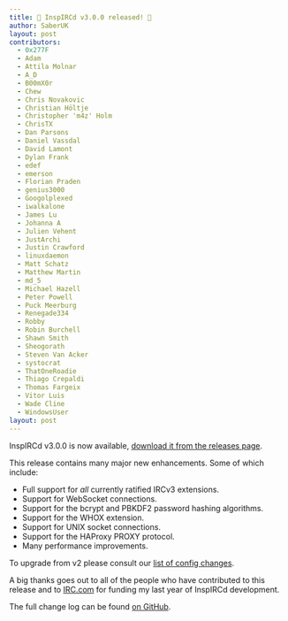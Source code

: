 ```yaml
---
title: 🎉 InspIRCd v3.0.0 released! 🎉
author: SaberUK
layout: post
contributors:
  - 0x277F
  - Adam
  - Attila Molnar
  - A_D
  - B00mX0r
  - Chew
  - Chris Novakovic
  - Christian Höltje
  - Christopher 'm4z' Holm
  - ChrisTX
  - Dan Parsons
  - Daniel Vassdal
  - David Lamont
  - Dylan Frank
  - edef
  - emerson
  - Florian Praden
  - genius3000
  - Googolplexed
  - iwalkalone
  - James Lu
  - Johanna A
  - Julien Vehent
  - JustArchi
  - Justin Crawford
  - linuxdaemon
  - Matt Schatz
  - Matthew Martin
  - md_5
  - Michael Hazell
  - Peter Powell
  - Puck Meerburg
  - Renegade334
  - Robby
  - Robin Burchell
  - Shawn Smith
  - Sheogorath
  - Steven Van Acker
  - systocrat
  - ThatOneRoadie
  - Thiago Crepaldi
  - Thomas Fargeix
  - Vitor Luis
  - Wade Cline
  - WindowsUser
layout: post
---
```


InspIRCd v3.0.0 is now available, [download it from the releases page](https://github.com/inspircd/inspircd/releases).

This release contains many major new enhancements. Some of which include:

- Full support for *all* currently ratified IRCv3 extensions.
- Support for WebSocket connections.
- Support for the bcrypt and PBKDF2 password hashing algorithms.
- Support for the WHOX extension.
- Support for UNIX socket connections.
- Support for the HAProxy PROXY protocol.
- Many performance improvements.

To upgrade from v2 please consult our [list of config changes](https://docs.inspircd.org/3/configuration-changes).

A big thanks goes out to all of the people who have contributed to this release and to [IRC.com](https://irc.com) for funding my last year of InspIRCd development.

<!--more-->

The full change log can be found [on GitHub](https://github.com/inspircd/inspircd/compare/insp20...v3.0.0).